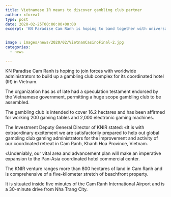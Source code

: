 ```yaml
---
title: Vietnamese IR means to discover gambling club partner
author: xforeal 
type: post
date: 2020-02-25T00:00:00+00:00
excerpt: 'KN Paradise Cam Ranh is hoping to band together with universal administrators to build up a gambling club complex for its coordinated hotel (IR) in Vietnam '


image : images/news/2020/02/VietnamCasinoFinal-2.jpg
categories:
  - news

---
```

<span style="font-weight: 400;">KN Paradise Cam Ranh is hoping to join forces with worldwide administrators to build up a gambling club complex for its coordinated hotel (IR) in Vietnam. </span>

<span style="font-weight: 400;">The organization has as of late had a speculation testament endorsed by the Vietnamese government, permitting a huge scope gambling club to be assembled. </span>

<span style="font-weight: 400;">The gambling club is intended to cover 16.2 hectares and has been affirmed for working 200 gaming tables and 2,000 electronic gaming machines. </span>

<span style="font-weight: 400;">The Investment Deputy General Director of KNIR stated: &#171;It is with extraordinary excitement we are satisfactorily prepared to help out global gambling club gaming administrators for the improvement and activity of our coordinated retreat in Cam Ranh, Khanh Hoa Province, Vietnam. </span>

<span style="font-weight: 400;">&#171;Undeniably, our vital area and advancement plan will make an imperative expansion to the Pan-Asia coordinated hotel commercial center. </span>

<span style="font-weight: 400;">The KNIR venture ranges more than 800 hectares of land in Cam Ranh and is comprehensive of a five-kilometer stretch of beachfront property. </span>

<span style="font-weight: 400;">It is situated inside five minutes of the Cam Ranh International Airport and is a 30-minute drive from Nha Trang City. </span>
